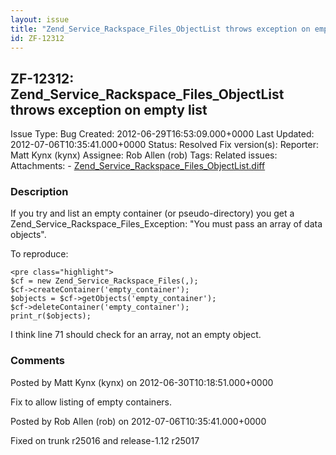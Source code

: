 ```yaml
---
layout: issue
title: "Zend_Service_Rackspace_Files_ObjectList throws exception on empty list"
id: ZF-12312
---
```


ZF-12312: Zend\_Service\_Rackspace\_Files\_ObjectList throws exception on empty list
------------------------------------------------------------------------------------

 Issue Type: Bug Created: 2012-06-29T16:53:09.000+0000 Last Updated: 2012-07-06T10:35:41.000+0000 Status: Resolved Fix version(s): 
 Reporter:  Matt Kynx (kynx)  Assignee:  Rob Allen (rob)  Tags: 
 Related issues: 
 Attachments: - [Zend\_Service\_Rackspace\_Files\_ObjectList.diff](/issues/secure/attachment/15144/Zend_Service_Rackspace_Files_ObjectList.diff)
 
### Description

If you try and list an empty container (or pseudo-directory) you get a Zend\_Service\_Rackspace\_Files\_Exception: "You must pass an array of data objects".

To reproduce:

 
    <pre class="highlight">
    $cf = new Zend_Service_Rackspace_Files(,);
    $cf->createContainer('empty_container');
    $objects = $cf->getObjects('empty_container');
    $cf->deleteContainer('empty_container');
    print_r($objects);


I think line 71 should check for an array, not an empty object.

 

 

### Comments

Posted by Matt Kynx (kynx) on 2012-06-30T10:18:51.000+0000

Fix to allow listing of empty containers.

 

 

Posted by Rob Allen (rob) on 2012-07-06T10:35:41.000+0000

Fixed on trunk r25016 and release-1.12 r25017

 

 